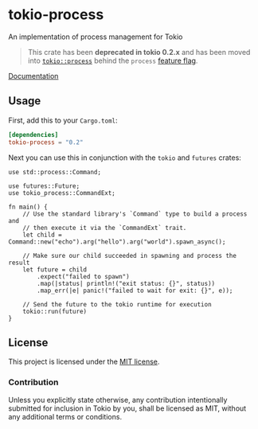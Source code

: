 # tokio-process

An implementation of process management for Tokio

> This crate has been **deprecated in tokio 0.2.x** and has been moved into
> [`tokio::process`] behind the `process` [feature flag].

[`tokio::process`]: https://docs.rs/tokio/latest/tokio/process/index.html
[feature flag]: https://docs.rs/tokio/latest/tokio/index.html#feature-flags

[Documentation](https://docs.rs/tokio-process/0.2.4/tokio_process)

## Usage

First, add this to your `Cargo.toml`:

```toml
[dependencies]
tokio-process = "0.2"
```

Next you can use this in conjunction with the `tokio` and `futures` crates:

```rust,no_run
use std::process::Command;

use futures::Future;
use tokio_process::CommandExt;

fn main() {
    // Use the standard library's `Command` type to build a process and
    // then execute it via the `CommandExt` trait.
    let child = Command::new("echo").arg("hello").arg("world").spawn_async();

    // Make sure our child succeeded in spawning and process the result
    let future = child
        .expect("failed to spawn")
        .map(|status| println!("exit status: {}", status))
        .map_err(|e| panic!("failed to wait for exit: {}", e));

    // Send the future to the tokio runtime for execution
    tokio::run(future)
}
```

## License

This project is licensed under the [MIT license](./LICENSE).

### Contribution

Unless you explicitly state otherwise, any contribution intentionally submitted
for inclusion in Tokio by you, shall be licensed as MIT, without any additional
terms or conditions.

